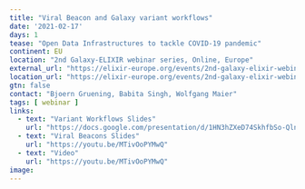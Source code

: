 ```yaml
---
title: "Viral Beacon and Galaxy variant workflows"
date: '2021-02-17'
days: 1
tease: "Open Data Infrastructures to tackle COVID-19 pandemic"
continent: EU
location: "2nd Galaxy-ELIXIR webinar series, Online, Europe"
external_url: "https://elixir-europe.org/events/2nd-galaxy-elixir-webinar-series#session5"
location_url: "https://elixir-europe.org/events/2nd-galaxy-elixir-webinar-series"
gtn: false
contact: "Bjoern Gruening, Babita Singh, Wolfgang Maier"
tags: [ webinar ]
links:
  - text: "Variant Workflows Slides"
    url: "https://docs.google.com/presentation/d/1HN3hZXeD74SkhfbSo-QlnUgYjWsX1RS__uRjBXzXhxE/edit#slide=id.gb76fb8d52f_1_415"
  - text: "Viral Beacons Slides"
    url: "https://youtu.be/MTivOoPYMwQ"
  - text: "Video"
    url: "https://youtu.be/MTivOoPYMwQ"
image: 
---
```


